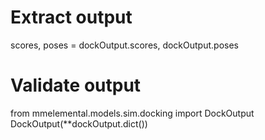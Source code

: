 # Extract output
scores, poses = dockOutput.scores, dockOutput.poses

# Validate output
from mmelemental.models.sim.docking import DockOutput
DockOutput(**dockOutput.dict())